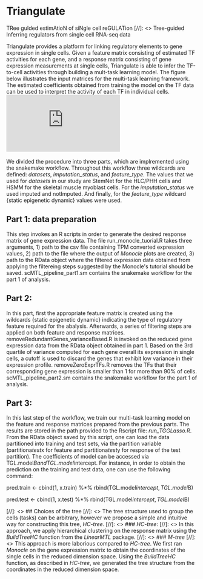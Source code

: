# Triangulate
TRee guIded estimAtioN of siNgle cell reGULATion
[//]: <> Tree-guided Inferring regulators from single cell RNA-seq data

Triangulate provides a platform for linking regulatory elements to gene expression in single cells. Given a feature matrix consisting of estimated TF activities for each gene, and a response matrix consisting of gene expression measurements at single cells, Triangulate is able to infer the TF-to-cell activities through building a mult-task learning model. The figure below illustrates the input matrices for the multi-task learning framework. The estimated coefficients obtained from training the model on the TF data can be used to interpret the activity of each TF in individual cells.
![Triangulate](https://github.com/SchulzLab/Triangulate/blob/master/images/triangulate.pdf)

We divided the procedure into three parts, which are implremented using the snakemake workflow.
Throughout this workflow three wildcards are defined: *datasets*, *imputation\_status*, and *feature\_type*. The values that we used for *datasets* in our study are StemNet for the HLC/PHH cells and HSMM for the skeletal muscle myoblast cells.
For the *imputation\_status* we used imputed and notImputed. And finally, for the *feature\_type* wildcard {static epigenetic dynamic} values were used.
## Part 1: data preparation
This step invokes an R scripts in order to generate the desired response matrix of gene expression data. The file run\_monocle\_tuorial\.R takes three arguments, 1) path to the csv file containing TPM converted expression values, 2) path to the file where the output of _Monocle_ plots are created, 3) path to the RData object where the filtered expression data obtained from applying the filtereing steps suggested by the Monocle's tutorial should be saved.
scMTL\_pipeline\_part1.sm contains the snakemake workflow for the part 1 of analysis.
## Part 2: 
In this part, first the appropriate feature matrix is created using the wildcards {static epigenetic dynamic} indicating the type of regulatory feature required for the abalysis. Afterwards, a series of filtering steps are applied on both feature and response matrices. 
removeRedundantGenes\_varianceBased.R is invoked on the reduced gene expression data from the RData object obtained in part 1. Based on the 3rd quartile of variance computed for each gene overall its expression in single cells, a cutoff is used to discard the genes that exhibit low variance in their expression profile.
removeZeroExprTFs.R removes the TFs that their corresponding gene expression is smaller than 1 for more than 90\% of cells.
scMTL\_pipeline\_part2.sm contains the snakemake workflow for the part 1 of analysis.
## Part 3:
In this last step of the workflow, we train our multi-task learning model on the feature and response matrices prepared from the previous parts. The results are stored in the path provided to the Rscript file: *run\_TGGLasso.R*. From the RData object saved by this script, one can load the data partitioned into training and test sets, via the partition variable (partitiona$test$x for feature and partitiona$test$y for response of the test partition). The coefficients of model can be accessed via TGL.model$B and TGL.model$intercept. For instance, in order to obtain the prediction on the training and test data, one can use the following command:

pred.train <- cbind(1, x.train) %\*% rbind(TGL.model$intercept, TGL.model$B)</br>

pred.test <- cbind(1, x.test) %\*% rbind(TGL.model$intercept, TGL.model$B)<br/>

[//]: <> ## Choices of the tree
[//]: <> The tree structure used to group the cells (tasks) can be arbitrary, however we propose a simple and intuitive way for constructing this tree, _HC-tree_.
[//]: <> ### _HC-tree_:
[//]: <> In this approach, we apply hierarchical clustering on the response matrix using the _BuildTreeHC_ function from the _LinearMTL_ package.
[//]: <> ### _M-tree_
[//]: <> This approach is more laborious compared to _HC-tree_. We first ran _Monocle_ on the gene expression matrix to obtain the coordinates of the single cells in the reduced dimension space. Using the _BuildTreeHC_ function, as described in _HC-tree_, we generated the tree structure from the coordinates in the reduced dimension space.
